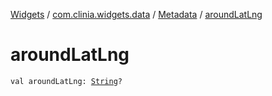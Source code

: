 [Widgets](../../index.md) / [com.clinia.widgets.data](../index.md) / [Metadata](index.md) / [aroundLatLng](./around-lat-lng.md)

# aroundLatLng

`val aroundLatLng: `[`String`](https://kotlinlang.org/api/latest/jvm/stdlib/kotlin/-string/index.html)`?`